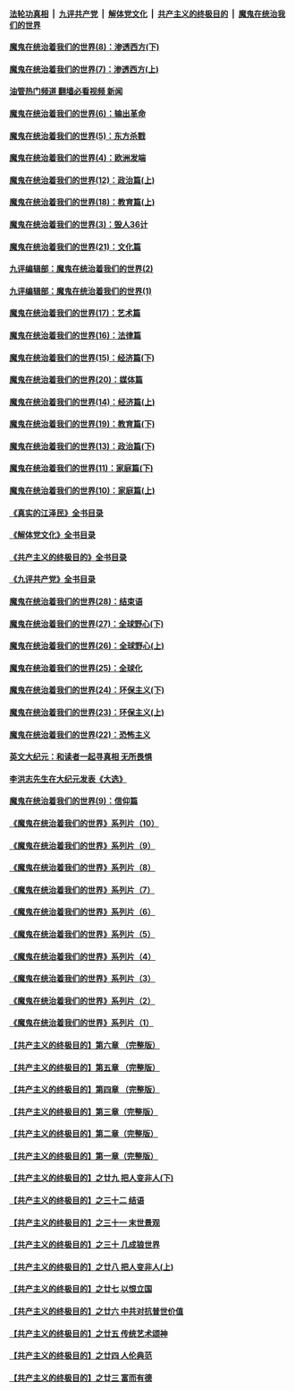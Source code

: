 ####  [法轮功真相](../../../../basic/blob/master/README.md?t=10241631) &nbsp;|&nbsp; [九评共产党](../../../../9ping.md/blob/master/README.md?t=10241631) &nbsp;|&nbsp; [解体党文化](../../../../jtdwh.md/blob/master/README.md?t=10241631)  &nbsp;|&nbsp; [共产主义的终极目的](../../../../gczydzjmd.md/blob/master/README.md?t=10241631) &nbsp;|&nbsp; [魔鬼在统治我们的世界](../../../../mgztzwmdsj.md/blob/master/README.md?t=10241631) 

#### [魔鬼在统治着我们的世界(8)：渗透西方(下)](../pages/nsc422/n10429603.md?t=10241631) 

#### [魔鬼在统治着我们的世界(7)：渗透西方(上)](../pages/nsc422/n10426013.md?t=10241631) 

#### [油管热门频道 翻墙必看视频 新闻](http://209.250.226.216:81/youtube.html?10241631)

#### [魔鬼在统治着我们的世界(6)：输出革命](../pages/nsc422/n10421536.md?t=10241631) 

#### [魔鬼在统治着我们的世界(5)：东方杀戮](../pages/nsc422/n10417707.md?t=10241631) 

#### [魔鬼在统治着我们的世界(4)：欧洲发端](../pages/nsc422/n10414890.md?t=10241631) 

#### [魔鬼在统治着我们的世界(12)：政治篇(上)](../pages/nsc422/n10444576.md?t=10241631) 

#### [魔鬼在统治着我们的世界(18)：教育篇(上)](../pages/nsc422/n10526970.md?t=10241631) 

#### [魔鬼在统治着我们的世界(3)：毁人36计](../pages/nsc422/n10411583.md?t=10241631) 

#### [魔鬼在统治着我们的世界(21)：文化篇](../pages/nsc422/n10597706.md?t=10241631) 

#### [九评编辑部：魔鬼在统治着我们的世界(2)](../pages/nsc422/n10410036.md?t=10241631) 

#### [九评编辑部：魔鬼在统治着我们的世界(1)](../pages/nsc422/n10406825.md?t=10241631) 

#### [魔鬼在统治着我们的世界(17)：艺术篇](../pages/nsc422/n10499093.md?t=10241631) 

#### [魔鬼在统治着我们的世界(16)：法律篇](../pages/nsc422/n10485969.md?t=10241631) 

#### [魔鬼在统治着我们的世界(15)：经济篇(下)](../pages/nsc422/n10469975.md?t=10241631) 

#### [魔鬼在统治着我们的世界(20)：媒体篇](../pages/nsc422/n10586579.md?t=10241631) 

#### [魔鬼在统治着我们的世界(14)：经济篇(上)](../pages/nsc422/n10457370.md?t=10241631) 

#### [魔鬼在统治着我们的世界(19)：教育篇(下)](../pages/nsc422/n10564808.md?t=10241631) 

#### [魔鬼在统治着我们的世界(13)：政治篇(下)](../pages/nsc422/n10448270.md?t=10241631) 

#### [魔鬼在统治着我们的世界(11)：家庭篇(下)](../pages/nsc422/n10440961.md?t=10241631) 

#### [魔鬼在统治着我们的世界(10)：家庭篇(上)](../pages/nsc422/n10435448.md?t=10241631) 

#### [《真实的江泽民》全书目录](../pages/nsc422/n13721399.md?t=10241631) 

#### [《解体党文化》全书目录](../pages/nsc422/n13721157.md?t=10241631) 

#### [《共产主义的终极目的》全书目录](../pages/nsc422/n13721048.md?t=10241631) 

#### [《九评共产党》全书目录](../pages/nsc422/n13708085.md?t=10241631) 

#### [魔鬼在统治着我们的世界(28)：结束语](../pages/nsc422/n10936246.md?t=10241631) 

#### [魔鬼在统治着我们的世界(27)：全球野心(下)](../pages/nsc422/n10928319.md?t=10241631) 

#### [魔鬼在统治着我们的世界(26)：全球野心(上)](../pages/nsc422/n10900318.md?t=10241631) 

#### [魔鬼在统治着我们的世界(25)：全球化](../pages/nsc422/n10788205.md?t=10241631) 

#### [魔鬼在统治着我们的世界(24)：环保主义(下)](../pages/nsc422/n10695307.md?t=10241631) 

#### [魔鬼在统治着我们的世界(23)：环保主义(上)](../pages/nsc422/n10688613.md?t=10241631) 

#### [魔鬼在统治着我们的世界(22)：恐怖主义](../pages/nsc422/n10614727.md?t=10241631) 

#### [英文大纪元：和读者一起寻真相 无所畏惧](../pages/nsc422/n12542027.md?t=10241631) 

#### [李洪志先生在大纪元发表《大选》](../pages/nsc422/n12534746.md?t=10241631) 

#### [魔鬼在统治着我们的世界(9)：信仰篇](../pages/nsc422/n10432159.md?t=10241631) 

#### [《魔鬼在统治着我们的世界》系列片（10）](../pages/nsc422/n12292670.md?t=10241631) 

#### [《魔鬼在统治着我们的世界》系列片（9）](../pages/nsc422/n12290859.md?t=10241631) 

#### [《魔鬼在统治着我们的世界》系列片（8）](../pages/nsc422/n12287445.md?t=10241631) 

#### [《魔鬼在统治着我们的世界》系列片（7）](../pages/nsc422/n12283425.md?t=10241631) 

#### [《魔鬼在统治着我们的世界》系列片（6）](../pages/nsc422/n12282314.md?t=10241631) 

#### [《魔鬼在统治着我们的世界》系列片（5）](../pages/nsc422/n12281419.md?t=10241631) 

#### [《魔鬼在统治着我们的世界》系列片（4）](../pages/nsc422/n12274024.md?t=10241631) 

#### [《魔鬼在统治着我们的世界》系列片（3）](../pages/nsc422/n12271322.md?t=10241631) 

#### [《魔鬼在统治着我们的世界》系列片（2）](../pages/nsc422/n12269049.md?t=10241631) 

#### [《魔鬼在统治着我们的世界》系列片（1）](../pages/nsc422/n12267575.md?t=10241631) 

#### [【共产主义的终极目的】第六章 （完整版）](../pages/nsc422/n11428913.md?t=10241631) 

#### [【共产主义的终极目的】第五章 （完整版）](../pages/nsc422/n11428912.md?t=10241631) 

#### [【共产主义的终极目的】第四章 （完整版）](../pages/nsc422/n11428907.md?t=10241631) 

#### [【共产主义的终极目的】第三章（完整版）](../pages/nsc422/n11428848.md?t=10241631) 

#### [【共产主义的终极目的】第二章（完整版）](../pages/nsc422/n11428831.md?t=10241631) 

#### [【共产主义的终极目的】第一章（完整版）](../pages/nsc422/n11417651.md?t=10241631) 

#### [【共产主义的终极目的】之廿九 把人变非人(下)](../pages/nsc422/n11344140.md?t=10241631) 

#### [【共产主义的终极目的】之三十二 结语](../pages/nsc422/n11360535.md?t=10241631) 

#### [【共产主义的终极目的】之三十一 末世景观](../pages/nsc422/n11351129.md?t=10241631) 

#### [【共产主义的终极目的】之三十 几成狼世界](../pages/nsc422/n11348280.md?t=10241631) 

#### [【共产主义的终极目的】之廿八 把人变非人(上)](../pages/nsc422/n11340492.md?t=10241631) 

#### [【共产主义的终极目的】之廿七 以恨立国](../pages/nsc422/n11336944.md?t=10241631) 

#### [【共产主义的终极目的】之廿六 中共对抗普世价值](../pages/nsc422/n11324785.md?t=10241631) 

#### [【共产主义的终极目的】之廿五 传统艺术颂神](../pages/nsc422/n11296396.md?t=10241631) 

#### [【共产主义的终极目的】之廿四 人伦典范](../pages/nsc422/n11296397.md?t=10241631) 

#### [【共产主义的终极目的】之廿三 富而有德](../pages/nsc422/n11283598.md?t=10241631) 

<img src='http://gfw-breaker.win/goodnews/indexes/nsc422.md' width='0px' height='0px'/>
